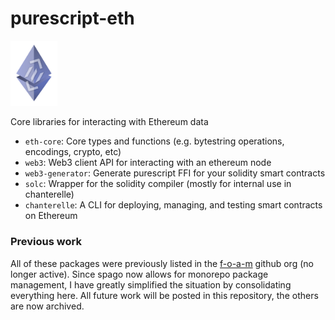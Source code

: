# purescript-eth
<img src=https://github.com/martyall/purescript-eth/blob/main/web3/purescript-web3-logo.png width="75">

Core libraries for interacting with Ethereum data

- `eth-core`: Core types and functions (e.g. bytestring operations, encodings, crypto, etc)
- `web3`: Web3 client API for interacting with an ethereum node
- `web3-generator`: Generate purescript FFI for your solidity smart contracts
- `solc`: Wrapper for the solidity compiler (mostly for internal use in chanterelle)
- `chanterelle`: A CLI for deploying, managing, and testing smart contracts on Ethereum


### Previous work
All of these packages were previously listed in the [f-o-a-m](https://github.com/f-o-a-m) github org (no longer active). Since spago now allows for monorepo package management, I have greatly simplified the situation by consolidating everything here. All future work will be posted in this repository, the others are now archived.
